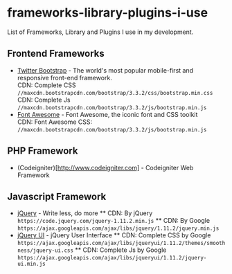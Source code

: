 # frameworks-library-plugins-i-use
List of Frameworks, Library and Plugins I use in my development.


## Frontend Frameworks
* [Twitter Bootstrap](http://getbootstrap.com) - The world's most popular mobile-first and responsive front-end framework.<br/>
CDN: Complete CSS `//maxcdn.bootstrapcdn.com/bootstrap/3.3.2/css/bootstrap.min.css`<br/>
CDN: Complete Js `//maxcdn.bootstrapcdn.com/bootstrap/3.3.2/js/bootstrap.min.js`
* [Font Awesome](http://fortawesome.github.io/Font-Awesome/) - Font Awesome, the iconic font and CSS toolkit<br/>
CDN: Font Awesome CSS: `//maxcdn.bootstrapcdn.com/bootstrap/3.3.2/js/bootstrap.min.js`

## PHP Framework
* (Codeigniter)[http://www.codeigniter.com] - Codeigniter Web Framework

## Javascript Framework
* [jQuery](http://jquery.com) - Write less, do more
** CDN: By jQuery `https://code.jquery.com/jquery-1.11.2.min.js`
** CDN: By Google `https://ajax.googleapis.com/ajax/libs/jquery/1.11.2/jquery.min.js`
* [jQuery UI](http://jqueryui.com) - jQuery User Interface
** CDN: Complete CSS by Google `https://ajax.googleapis.com/ajax/libs/jqueryui/1.11.2/themes/smoothness/jquery-ui.css`
** CDN: Complete Js by Google `https://ajax.googleapis.com/ajax/libs/jqueryui/1.11.2/jquery-ui.min.js`
